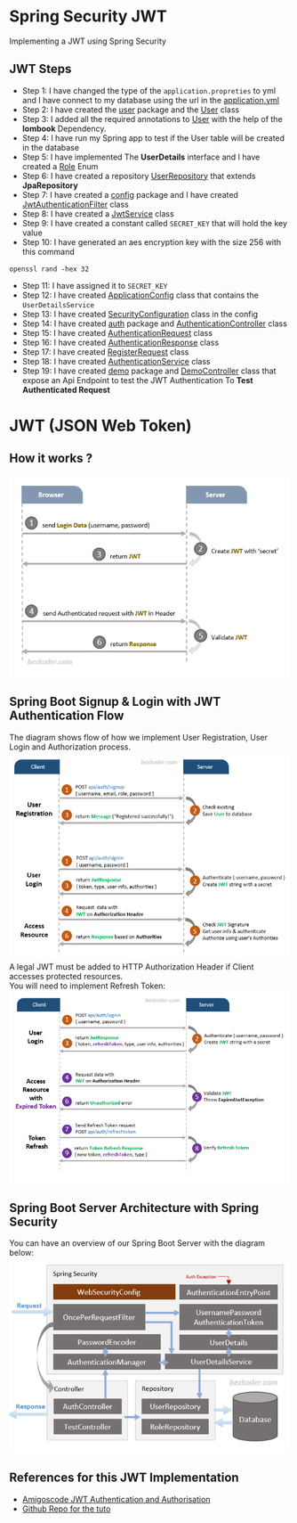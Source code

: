 # Spring Security JWT
Implementing a JWT using Spring Security
## JWT Steps
- Step 1: I have changed the type of the `application.propreties` to yml and I have connect to my database using the url in the [application.yml](src/main/resources/application.yml)
- Step 2: I have created the [user](src/main/java/com/springsecurityjwt/user) package and the [User](src/main/java/com/springsecurityjwt/user/User.java) class
- Step 3: I added all the required annotations to [User](src/main/java/com/springsecurityjwt/user/User.java) with the help of the **lombook** Dependency.
- Step 4: I have run my Spring app to test if the User table will be created in the database
- Step 5: I have implemented The **UserDetails** interface and I have created a [Role](src/main/java/com/springsecurityjwt/user/Role.java) Enum
- Step 6: I have created a repository [UserRepository](src/main/java/com/springsecurityjwt/user/UserRepository.java) that extends **JpaRepository**
- Step 7: I have created a [config](src/main/java/com/springsecurityjwt/config) package and I have created [JwtAuthenticationFilter](src/main/java/com/springsecurityjwt/config/JwtAuthenticationFilter.java) class
- Step 8: I have created a [JwtService](src/main/java/com/springsecurityjwt/config/JwtService.java) class
- Step 9: I have created a constant called `SECRET_KEY` that will hold the key value
- Step 10: I have generated an aes encryption key with the size 256 with this command
```
openssl rand -hex 32
```
- Step 11: I have assigned it to `SECRET_KEY`
- Step 12: I have created [ApplicationConfig](src/main/java/com/springsecurityjwt/config/ApplicationConfig.java) class that contains the `UserDetailsService`
- Step 13: I have created [SecurityConfiguration](src/main/java/com/springsecurityjwt/config/SecurityConfiguration.java) class in the config
- Step 14: I have created [auth](src/main/java/com/springsecurityjwt/auth) package and [AuthenticationController](src/main/java/com/springsecurityjwt/auth/AuthenticationController.java) class
- Step 15: I have created [AuthenticationRequest](src/main/java/com/springsecurityjwt/auth/AuthenticationRequest.java) class
- Step 16: I have created [AuthenticationResponse](src/main/java/com/springsecurityjwt/auth/AuthenticationResponse.java) class
- Step 17: I have created [RegisterRequest](src/main/java/com/springsecurityjwt/auth/RegisterRequest.java) class
- Step 18: I have created [AuthenticationService](src/main/java/com/springsecurityjwt/auth/AuthenticationService.java) class
- Step 19: I have created [demo](src/main/java/com/springsecurityjwt/demo) package and [DemoController](src/main/java/com/springsecurityjwt/demo/DemoController.java) class that expose an Api Endpoint to test the JWT Authentication To **Test Authenticated Request**

# JWT (JSON Web Token)
## How it works ?
![JWT process](readme_images/Jwt.png "JWT Process")
## Spring Boot Signup & Login with JWT Authentication Flow
The diagram shows flow of how we implement User Registration, User Login and Authorization process.<br>
![Spring Boot login & signup](readme_images/jwt-flow-1.png "JWT login and Signup")<br>
A legal JWT must be added to HTTP Authorization Header if Client accesses protected resources.<br>
You will need to implement Refresh Token:<br>
![Spring Boot login & signup](readme_images/jwt-flow-2.png "JWT login and Signup")
## Spring Boot Server Architecture with Spring Security
You can have an overview of our Spring Boot Server with the diagram below:<br>
![Spring Boot Server with Spring Security](readme_images/springboot_springsecurity.png "Spring Boot Server with Spring Security")
## References for this JWT Implementation
- [Amigoscode JWT Authentication and Authorisation](https://youtu.be/KxqlJblhzfI?si=lVoDYf_5_kJFGBi9) 
- [Github Repo for the tuto](https://github.com/ali-bouali/spring-boot-3-jwt-security)

